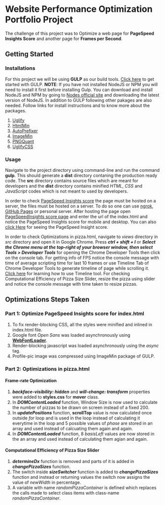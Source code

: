 # Website Performance Optimization Portfolio Project
The challenge of this project was to Optimize a web page for **PageSpeed Insights Score** and another page for **Frames per Second**.

## Getting Started

### Installations
For this project we will be using **GULP** as our build tools. [Click here](https://github.com/gulpjs/gulp/blob/master/docs/getting-started.md) to get started with GULP.
**NOTE**: If you have not installed NodeJS or NPM you will need to install it first before installing Gulp. You can download and install NodeJS and NPM by going to [Nodes official site](https://nodejs.org/en/download/) and downloading the latest version of NodeJS.
In addition to GULP following other pakages are also needed. Follow links for install instructions and to know more about the packages.
  1. [Uglify](https://www.npmjs.com/package/gulp-uglify)
  2. [HtmlMin](https://www.npmjs.com/package/gulp-htmlmin)
  3. [AutoPrefixer](https://www.npmjs.com/package/gulp-autoprefixer)
  4. [ImageMin](https://www.npmjs.com/package/gulp-imagemin)
  5. [PNGQuant](https://www.npmjs.com/package/imagemin-pngquant)
  6. [UglifyCSS](https://www.npmjs.com/package/gulp-uglifycss)
 
### Usage
Navigate to the project directory using command-line and run the command **gulp**. This should generate a **dist** directory contaning the production ready code. The **src** directory contains source files which are meant for developers and the **dist** directory contains minified *HTML*, *CSS* and *JavaScript* codes which is not meant to used by developers.

In order to check [PageSpeed Insights score][1] the page must be hosted on a server, the files must be hosted on a server. To do so one can use [ngrok](https://ngrok.com/), [GitHub Pages](https://pages.github.com/) or personal server. After hosting the page open [PageSpeedInsights score page][1] and enter the url of the index.html and notice the PageSpeed Insights score for mobile and desktop. You can also [click Here](https://developers.google.com/speed/pagespeed/insights/?url=ravikumarseth-e0dae.firebaseapp.com%2Fudacity%2Ffrontend-nanodegree-mobile-portfolio-master%2F) for seeing the PageSpeed Insight score.

In order to check Optimizations in pizza.html, navigate to *views* directory in *src* directory and open it in Google Chrome. Press ***ctrl + shift + I*** or ***Select the Chrome menu at the top-right of your browser window, then select Tools > Developer Tools*** for opening the Chrome Developer Tools then click on the console tab. For getting info of FPS notice the console message with time of average scripting time for last 10 frames or use Timeline Tab of Chrome Developer Tools to generate timeline of page while scrolling it. [Click here](https://developers.google.com/web/tools/chrome-devtools/evaluate-performance/timeline-tool) for learning how to use Timeline tool. For checking Computational Efficiency of Pizza Size Slider, resize the pizza using slider and notice the console message with time taken to resize pizzas.

## Optimizations Steps Taken
### Part 1: Optimize PageSpeed Insights score for index.html
  1. To fix render-blocking CSS, all the styles were minified and inlined in index.html file.
  2. Google font *Open Sans* was loaded asynchronously using [**WebFontLoader**](https://github.com/typekit/webfontloader).
  3. Render-blocking javascript was loaded asynchronously using the *async* tag.
  4. Profile-pic image was compressed using ImageMin package of GULP.
### Part 2: Optimizations in pizza.html
#### Frame-rate Optimization
  1. ***backface-visibility: hidden*** and ***will-change: transform*** properties were added to **styles.css** for **mover** class.
  2. In ***DOMContentLoaded*** function, Window Size is now used to calculate the number of pizzas to be drawn on screen instead of a fixed 200.
  3. In ***updatePositions*** function, **scrollTop** value is now calculated once outside *for* loop and is used in the loop instead of calculating it everytime in the loop and 5 possible values of *phase* are stored in an array and used instead of calcuating them again and again.
  4. In ***DOMContentLoaded*** function, 8 *basisLeft* values are now stored in the an array and used instead of calculating them agian and again.
  
#### Computational Efficiency of Pizza Size Slider
  1. ***determineDx*** function is removed and parts of it is added  in ***changePizzaSizes*** function.
  2. The switch inside ***sizeSwitcher*** function is added to ***changePizzaSizes*** function and instead or returning values the switch now assigns the value of *newWidth* in percentage.
  3. A variable with name *randomPizzaContainer* is defined which replaces the calls made to select class items with class-name *randomPizzaContainer*.
  
[1]: (https://developers.google.com/speed/pagespeed/insights/)